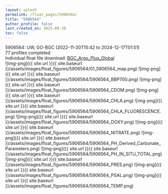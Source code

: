 ```yaml
---
layout: splash
permalink: /float_pages/5906564/
title: "5906564"
author_profile: false
last_created_on: 2025-09-30
toc: false
---
```

 
5906564: UW, GO-BGC (2022-11-20T15:42 to 2024-12-17T01:51)\
77 profiles completed\
Individual float file download: [BGC_Argo_Plus_Global](https://ftp.soest.hawaii.edu/bgc_argo_plus/Individual_Floats/outliers_removed/5906564_Sprof_processed.nc)\
![img-png]({{ site.url }}{{ site.baseurl }}/assets/images/float_figures/5906564/01_5906564_map.png)
![img-png]({{ site.url }}{{ site.baseurl }}/assets/images/float_figures/5906564/5906564_BBP700.png)
![img-png]({{ site.url }}{{ site.baseurl }}/assets/images/float_figures/5906564/5906564_CDOM.png)
![img-png]({{ site.url }}{{ site.baseurl }}/assets/images/float_figures/5906564/5906564_CHLA.png)
![img-png]({{ site.url }}{{ site.baseurl }}/assets/images/float_figures/5906564/5906564_CHLA_FLUORESCENCE.png)
![img-png]({{ site.url }}{{ site.baseurl }}/assets/images/float_figures/5906564/5906564_DOXY.png)
![img-png]({{ site.url }}{{ site.baseurl }}/assets/images/float_figures/5906564/5906564_NITRATE.png)
![img-png]({{ site.url }}{{ site.baseurl }}/assets/images/float_figures/5906564/5906564_PH_Derived_Carbonate_Parameters.png)
![img-png]({{ site.url }}{{ site.baseurl }}/assets/images/float_figures/5906564/5906564_PH_IN_SITU_TOTAL.png)
![img-png]({{ site.url }}{{ site.baseurl }}/assets/images/float_figures/5906564/5906564_PRES.png)
![img-png]({{ site.url }}{{ site.baseurl }}/assets/images/float_figures/5906564/5906564_PSAL.png)
![img-png]({{ site.url }}{{ site.baseurl }}/assets/images/float_figures/5906564/5906564_TEMP.png)
